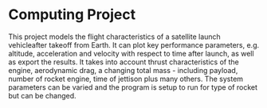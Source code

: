 # Computing Project

This project models the flight characteristics of a satellite launch vehicleafter takeoff from Earth.  It can plot key performance parameters, e.g. altitude, acceleration and velocity with respect to time after launch, as well as export the results. It takes into account thrust characteristics of the engine, aerodynamic drag, a changing total mass - including payload, number of rocket engine, time of jettison plus many others. The system parameters can be varied and the program is setup to run for type of rocket but can be changed.
